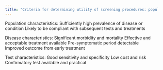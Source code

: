 ```yaml
---
title: "Criteria for determining utility of screening procedures: population, disease, and test characteristics"
---
```

Population characteristics:
Sufficiently high prevalence of disease or condition
Likely to be compliant with subsequent tests and treatments

Disease characteristics:
Significant morbidity and mortality
Effective and acceptable treatment available
Pre-symptomatic period detectable
Improved outcome from early treatment

Test characteristics:
Good sensitivity and specificity
Low cost and risk
Confirmatory test available and practical

